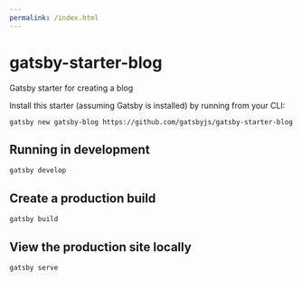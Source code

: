 ```yaml
---
permalink: /index.html
---
```


# gatsby-starter-blog
Gatsby starter for creating a blog

Install this starter (assuming Gatsby is installed) by running from your CLI:

`gatsby new gatsby-blog https://github.com/gatsbyjs/gatsby-starter-blog`

## Running in development
`gatsby develop`

## Create a production build
`gatsby build`

## View the production site locally
`gatsby serve`
